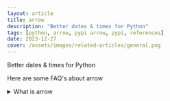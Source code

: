 ```yaml
---
layout: article
title: arrow
description: "Better dates & times for Python"
tags: [python, arrow, pypi arrow, pypi, references]
date: 2023-12-27
cover: /assets/images/related-articles/general.png
---
```


Better dates & times for Python

Here are some FAQ's about arrow
<details>
<summary>What is arrow</summary>
Better dates & times for Python
</details>

